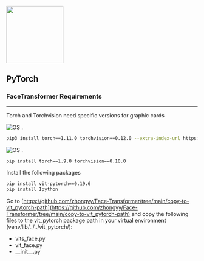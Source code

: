 <img src="https://upload.wikimedia.org/wikipedia/commons/c/c6/PyTorch_logo_black.svg" width=150></img>
## PyTorch

### FaceTransformer Requirements

---

Torch and Torchvision need specific versions for graphic cards

![OS](https://img.shields.io/badge/NVIDIA-RTX3090-GREEN)
.

```bash
pip3 install torch==1.11.0 torchvision==0.12.0 --extra-index-url https://download.pytorch.org/whl/cu113
```

![OS](https://img.shields.io/badge/NVIDIA-GTX1070-GREEN)
.

```bash
pip install torch==1.9.0 torchvision==0.10.0
```

Install the following packages
```bash
pip install vit-pytorch==0.19.6
pip install Ipython
```

Go to [https://github.com/zhongyy/Face-Transformer/tree/main/copy-to-vit_pytorch-path](https://github.com/zhongyy/Face-Transformer/tree/main/copy-to-vit_pytorch-path) and
copy the following files to the vit_pytorch package path in your virtual environment (venv/lib/../../vit_pytorch/):

- vits_face.py 
- vit_face.py 
- \_\_init\_\_.py
